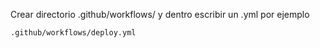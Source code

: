 
Crear directorio .github/workflows/ y dentro escribir un .yml por ejemplo

`.github/workflows/deploy.yml`

